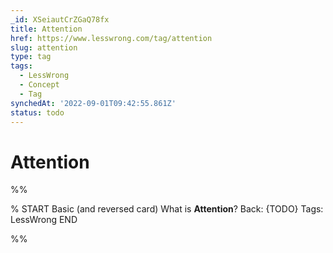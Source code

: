 ```yaml
---
_id: XSeiautCrZGaQ78fx
title: Attention
href: https://www.lesswrong.com/tag/attention
slug: attention
type: tag
tags:
  - LessWrong
  - Concept
  - Tag
synchedAt: '2022-09-01T09:42:55.861Z'
status: todo
---
```


# Attention


%%

% START
Basic (and reversed card)
What is **Attention**?
Back: {TODO}
Tags: LessWrong
END

%%
	

